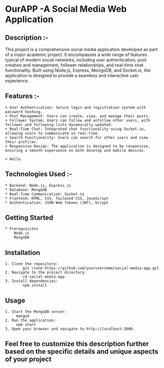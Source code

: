 # OurAPP -A Social Media Web Application

## Description :-
This project is a comprehensive social media application developed as part of a major academic project. It encompasses a wide range of features typical of modern social networks, including user authentication, post creation and management, follower relationships, and real-time chat functionality. Built using Node.js, Express, MongoDB, and Socket.io, the application is designed to provide a seamless and interactive user experience.

## Features :-
    + User Authentication: Secure login and registration system with password hashing.
    + Post Management: Users can create, view, and manage their posts.
    + Follower System: Users can follow and unfollow other users, with follower and following lists dynamically updated.
    + Real-Time Chat: Integrated chat functionality using Socket.io, allowing users to communicate in real-time.
    + Search Functionality: Users can search for other users and view their profiles.
    + Responsive Design: The application is designed to be responsive, ensuring a smooth experience on both desktop and mobile devices.

    + Hello
    
## Technologies Used :-
    * Backend: Node.js, Express.js
    * Database: MongoDB
    * Real-Time Communication: Socket.io
    * Frontend: HTML, CSS, Tailwind CSS, JavaScript
    * Authentication: JSON Web Tokens (JWT), bcrypt

## Getting Started
    * Prerequisites
        Node.js
        MongoDB
## Installation
    1. Clone the repository:
            git clone https://github.com/yourusername/social-media-app.git
    2. Navigate to the project directory:
            cd social-media-app
    3. Install dependencies:
            npm install
## Usage
    1. Start the MongoDB server:
         mongod
    2. Run the application:
         npm start
    3. Open your browser and navigate to http://localhost:3000.

## Feel free to customize this description further based on the specific details and unique aspects of your project